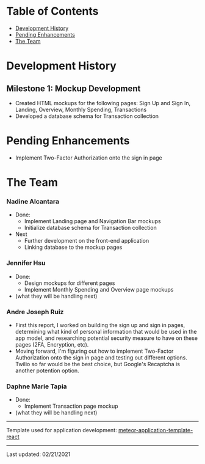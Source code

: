 # Table of Contents
* [Development History](#development-history)
* [Pending Enhancements](#pending-enhancements)
* [The Team](#the-team)

# Development History
## Milestone 1: Mockup Development
* Created HTML mockups for the following pages: Sign Up and Sign In, Landing, Overview, Monthly Spending, Transactions
* Developed a database schema for Transaction collection

# Pending Enhancements
* Implement Two-Factor Authorization onto the sign in page

# The Team
### Nadine Alcantara
* Done:
  * Implement Landing page and Navigation Bar mockups  
  * Initialize database schema for Transaction collection
* Next
  * Further development on the front-end application
  * Linking database to the mockup pages

### Jennifer Hsu
* Done:
  * Design mockups for different pages
  * Implement Monthly Spending and Overview page mockups
* (what they will be handling next)

### Andre Joseph Ruiz
* First this report, I worked on building the sign up and sign in pages, determining what kind of personal information that would be used in the app model, and researching potential security measure to have on these pages (2FA, Encryption, etc).
* Moving forward, I'm figuring out how to implement Two-Factor Authorization onto the sign in page and testing out different options. Twilio so far would be the best choice, but Google's Recaptcha is another potention option.

### Daphne Marie Tapia
* Done: 
  * Implement Transaction page mockup
* (what they will be handling next)

***

Template used for application development: [meteor-application-template-react](http://ics-software-engineering.github.io/meteor-application-template-react/)

***

Last updated: 02/21/2021
